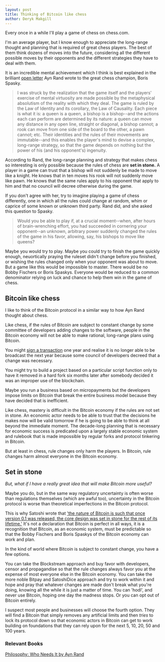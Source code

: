 ```yaml
---
layout: post
title: Thinking of Bitcoin like chess
author: Deryk Makgill
---
```


Every once in a while I'll play a game of chess on chess.com.

I'm an average player, but I know enough to appreciate the long-range thought and planning that is required of great chess players. The best of them think dozens of moves into the future, considering all the different possible moves by their opponents and the different strategies they have to deal with them.

It is an incredible mental achievement which I think is best explained in the brilliant [open letter](https://amzn.to/3b6a8kx) Ayn Rand wrote to the great chess champion, Boris Spasky.

> I was struck by the realization that the game itself and the players'
exercise of mental virtuosity are made possible by the metaphysical
absolutism of the reality with which they deal. The game is ruled by the Law
of Identity and its corollary, the Law of Causality. Each piece is what it
is: a queen is a queen, a bishop is a bishop--and the actions each can
perform are determined by its nature: a queen can move any distance in any
open line, straight or diagonal, a bishop cannot; a rook can move from one
side of the board to the other, a pawn cannot; etc. Their identities and the
rules of their movements are immutable--and this enables the player's mind
to devise a complex, long-range strategy, so that the game depends on
nothing but the power of his (and his opponent's) ingenuity.

According to Rand, the long-range planning and strategy that makes chess so interesting is only possible because the rules of chess are **set in stone.** A player in a game can trust that a bishop will not suddenly be made to move like a knight. He knows that in ten moves his rook will not suddenly move like pawn. He knows that the same rules apply to his opponent that apply to him and that no council will decree otherwise during the game.

If you don't agree with her, try to imagine playing a game of chess differently, one in which all the rules could change at random, whim or caprice of some known or unknown third party. Rand did, and she asked this question to Spasky.

> Would you be able to play if, at a crucial moment--when, after hours
of brain-wrenching effort, you had succeeded in cornering your opponent--an
unknown, arbitrary power suddenly changed the rules of the game in his
favor, allowing, say, his bishops to move like queens? 

Maybe you would try to play. Maybe you could try to finish the game quickly enough, neuortically praying the ruleset didn't change before you finished, or wishing the rules changed only when your opponent was about to move. But a game like this would be impossible to master. There would be no Bobby Fischers or Boris Spaskys. Everyone would be reduced to a common denominator relying on luck and chance to help them win in the game of chess.

## Bitcoin like chess

I like to think of the Bitcoin protocol in a similar way to how Ayn Rand thought about chess.

Like chess, if the rules of Bitcoin are subject to constant change by some committee of developers adding changes to the software, people in the Bitcoin economy will not be able to make rational, long-range plans using Bitcoin.

You might [sign a transaction](https://twitter.com/Bitcoin_Beyond/status/1140689724581040128?s=20) one year and realise it is no longer able to be broadcast the next year because some council of developers decreed that a change was necessary.

You might try to build a project based on a particular script function only to have it removed in a hard fork six months later after somebody decided it was an improper use of the blockchain.

Maybe you run a business based on micropayments but the developers impose limits on Bitcoin that break the entire business model because they have decided that is inefficient.

Like chess, mastery is difficult in the Bitcoin economy if the rules are not set in stone. An economic actor needs to be able to trust that the decisions he makes now will be valid tomorrow if he is going to be able to think at all beyond the immediate moment. The decade-long planning that is necessary for economic success is predicated upon a largely stable economic system and rulebook that is made impossible by regular forks and protocol tinkering in Bitcoin.

But at least in chess, rule changes only harm the players. In Bitcoin, rule changes harm almost everyone in the Bitcoin economy.

## Set in stone

*But, what if I have a really great idea that will make Bitcoin more useful?* 

Maybe you do, but in the same way regulatory uncertainty is often worse than regulations themselves (which are awful too), uncertainty in the Bitcoin protocol is worse than theoretical imperfections in the Bitcoin protocol.

This is why Satoshi wrote that ['the nature of Bitcoin is such that once version 0.1 was released, the core design was set in stone for the rest of its lifetime.'](https://bitcointalk.org/index.php?topic=195.msg1617#msg1617) It's not a declaration that Bitcoin is perfect in all ways, it is a recognition that Bitcoin, as an economic system, must be predictable so that the Bobby Fischers and Boris Spaskys of the Bitcoin economy can work and plan.

In the kind of world where Bitcoin is subject to constant change, you have a few options. 

You can take the Blockstream approach and buy favor with developers, censor and propagandise so that the rule changes always favor you at the expense of most everyone else in the Bitcoin economy. You can take the more noble Bitpay and SatoshiDice approach and try to work within it and hope and pray that whatever changes are made don't break what you're doing, knowing all the while it is just a matter of time. You can 'hodl', and never use Bitcoin, hoping one day the madness stops. Or you can opt out of Bitcoin entirely.

I suspect most people and businesses will choose the fourth option. They will find a Bitcoin that simply removes any artificial limits and then *tries* to lock its protocol down so that economic actors in Bitcoin can get to work building on foundations that they can rely upon for the next 5, 10, 20, 50 and 100 years.

### Relevant Books

[Philosophy: Who Needs It by Ayn Rand](https://amzn.to/3b6a8kx)


